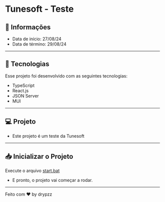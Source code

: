 # Tunesoft - Teste

## 📰 Informações

- Data de início: 27/08/24
- Data de término: 29/08/24

---

## 🚀 Tecnologias

Esse projeto foi desenvolvido com as seguintes tecnologias:

- TypeScript
- React.js
- JSON Server
- MUI

---

## 💻 Projeto

- Este projeto é um teste da Tunesoft

---

## 📥 Inicializar o Projeto

Execute o arquivo
<a href="https://github.com/drypzz/tunesoft-test/blob/master/start.bat">
  start.bat
</a>
<br />
- E pronto, o projeto vai começar a rodar.
---

Feito com ♥ by drypzz
